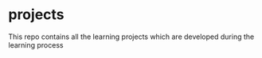 # projects
This repo contains all the learning projects which are developed during the learning process
